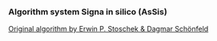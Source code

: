 ### Algorithm system Signa in silico (AsSis)
[Original algorithm by Erwin P. Stoschek & Dagmar Schönfeld](https://www.algorithmicschannel-dresden-guilin.net/wordpress/wp-content/uploads/Signa-in-silico.pdf)

